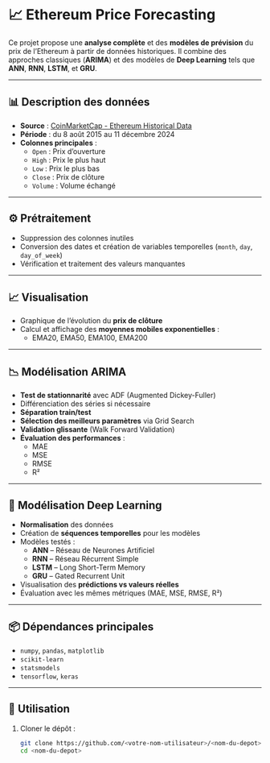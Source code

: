# 📈 Ethereum Price Forecasting

Ce projet propose une **analyse complète** et des **modèles de prévision** du prix de l’Ethereum à partir de données historiques. Il combine des approches classiques (**ARIMA**) et des modèles de **Deep Learning** tels que **ANN**, **RNN**, **LSTM**, et **GRU**.

---

## 📊 Description des données

- **Source** : [CoinMarketCap - Ethereum Historical Data](https://coinmarketcap.com/currencies/ethereum/historical-data/)
- **Période** : du 8 août 2015 au 11 décembre 2024
- **Colonnes principales** :
  - `Open` : Prix d’ouverture
  - `High` : Prix le plus haut
  - `Low` : Prix le plus bas
  - `Close` : Prix de clôture
  - `Volume` : Volume échangé

---

## ⚙️ Prétraitement

- Suppression des colonnes inutiles
- Conversion des dates et création de variables temporelles (`month`, `day`, `day_of_week`)
- Vérification et traitement des valeurs manquantes

---

## 📈 Visualisation

- Graphique de l’évolution du **prix de clôture**
- Calcul et affichage des **moyennes mobiles exponentielles** :
  - EMA20, EMA50, EMA100, EMA200

---

## 📉 Modélisation ARIMA

- **Test de stationnarité** avec ADF (Augmented Dickey-Fuller)
- Différenciation des séries si nécessaire
- **Séparation train/test**
- **Sélection des meilleurs paramètres** via Grid Search
- **Validation glissante** (Walk Forward Validation)
- **Évaluation des performances** :
  - MAE
  - MSE
  - RMSE
  - R²

---

## 🤖 Modélisation Deep Learning

- **Normalisation** des données
- Création de **séquences temporelles** pour les modèles
- Modèles testés :
  - **ANN** – Réseau de Neurones Artificiel
  - **RNN** – Réseau Récurrent Simple
  - **LSTM** – Long Short-Term Memory
  - **GRU** – Gated Recurrent Unit
- Visualisation des **prédictions vs valeurs réelles**
- Évaluation avec les mêmes métriques (MAE, MSE, RMSE, R²)

---

## 📦 Dépendances principales

- `numpy`, `pandas`, `matplotlib`
- `scikit-learn`
- `statsmodels`
- `tensorflow`, `keras`

---

## 🧪 Utilisation

1. Cloner le dépôt :
   ```bash
   git clone https://github.com/<votre-nom-utilisateur>/<nom-du-depot>.git
   cd <nom-du-depot>
